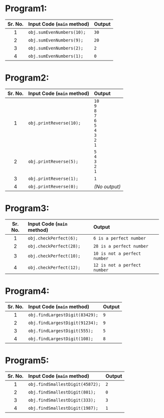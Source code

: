 # Program1:
| Sr. No. | Input Code (`main` method) | Output |
| :---: | :--- | :--- |
| 1 | `obj.sumEvenNumbers(10);` | `30` |
| 2 | `obj.sumEvenNumbers(9);` | `20` |
| 3 | `obj.sumEvenNumbers(2);` | `2` |
| 4 | `obj.sumEvenNumbers(1);` | `0` |

# Program2:
| Sr. No. | Input Code (`main` method) | Output |
| :---: | :--- | :--- |
| 1 | `obj.printReverse(10);` | `10`<br>`9`<br>`8`<br>`7`<br>`6`<br>`5`<br>`4`<br>`3`<br>`2`<br>`1` |
| 2 | `obj.printReverse(5);` | `5`<br>`4`<br>`3`<br>`2`<br>`1` |
| 3 | `obj.printReverse(1);` | `1` |
| 4 | `obj.printReverse(0);` | *(No output)* |

# Program3:
| Sr. No. | Input Code (`main` method) | Output |
| :---: | :--- | :--- |
| 1 | `obj.checkPerfect(6);` | `6 is a perfect number` |
| 2 | `obj.checkPerfect(28);` | `28 is a perfect number` |
| 3 | `obj.checkPerfect(10);` | `10 is not a perfect number` |
| 4 | `obj.checkPerfect(12);` | `12 is not a perfect number` |

# Program4:
| Sr. No. | Input Code (`main` method) | Output |
| :---: | :--- | :--- |
| 1 | `obj.findLargestDigit(83429);` | `9` |
| 2 | `obj.findLargestDigit(91234);` | `9` |
| 3 | `obj.findLargestDigit(555);` | `5` |
| 4 | `obj.findLargestDigit(108);` | `8` |

# Program5:
| Sr. No. | Input Code (`main` method) | Output |
| :---: | :--- | :--- |
| 1 | `obj.findSmallestDigit(45872);` | `2` |
| 2 | `obj.findSmallestDigit(801);` | `0` |
| 3 | `obj.findSmallestDigit(333);` | `3` |
| 4 | `obj.findSmallestDigit(1987);` | `1` |
